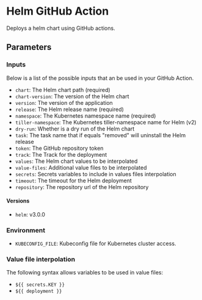# Helm GitHub Action

Deploys a helm chart using GitHub actions.

## Parameters

### Inputs

Below is a list of the possible inputs that an be used in your GitHub Action.

* `chart`: The Helm chart path (required)
* `chart-version`: The version of the Helm chart
* `version`: The version of the application
* `release`: The Helm release name (required)
* `namespace`: The Kubernetes namespace name (required)
* `tiller-namespace`: The Kubernetes tiller-namespace name for Helm (v2)
* `dry-run`: Whether is a dry run of the Helm chart
* `task`: The task name that if equals "removed" will uninstall the Helm release
* `token`: The GitHub repository token
* `track`: The Track for the deployment
* `values`: The Helm chart values to be interpolated
* `value-files`: Additional value files to be interpolated
* `secrets`: Secrets variables to include in values files interpolation
* `timeout`: The timeout for the Helm deployment
* `repository`: The repository url of the Helm repository

#### Versions

* `helm`: v3.0.0

### Environment

* `KUBECONFIG_FILE`: Kubeconfig file for Kubernetes cluster access.

### Value file interpolation

The following syntax allows variables to be used in value files:

* `${{ secrets.KEY }}`
* `${{ deployment }}`
